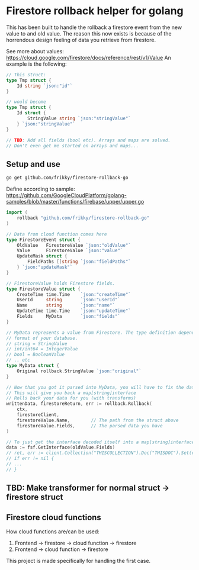 # Firestore rollback helper for golang
This has been built to handle the rollback a firestore event from the new value to and old value.
The reason this now exists is because of the horrendous design feeling of data you retrieve from firestore. 

See more about values: https://cloud.google.com/firestore/docs/reference/rest/v1/Value
An example is the following:
```go
// This struct:
type Tmp struct {
	Id string `json:"id"`
}

// would become
type Tmp struct {
	Id struct {
		StringValue string `json:"stringValue"`
	} `json:"stringValue"`
}

// TBD: Add all fields (bool etc). Arrays and maps are solved.
// Don't even get me started on arrays and maps...
```

## Setup and use
```bash
go get github.com/frikky/firestore-rollback-go
```

Define according to sample: https://github.com/GoogleCloudPlatform/golang-samples/blob/master/functions/firebase/upper/upper.go
```go
import (
	rollback "github.com/frikky/firestore-rollback-go"
)

// Data from cloud function comes here
type FirestoreEvent struct {
	OldValue   FirestoreValue `json:"oldValue"`
	Value      FirestoreValue `json:"value"`
	UpdateMask struct {
		FieldPaths []string `json:"fieldPaths"`
	} `json:"updateMask"`
}

// FirestoreValue holds Firestore fields.
type FirestoreValue struct {
	CreateTime time.Time    `json:"createTime"`
	UserId     string       `json:"userId"`
	Name       string       `json:"name"`
	UpdateTime time.Time    `json:"updateTime"`
	Fields     MyData 		`json:"fields"`
}

// MyData represents a value from Firestore. The type definition depends on the
// format of your database. 
// string = StringValue
// int/int64 = IntegerValue
// bool = BooleanValue 
// .. etc
type MyData struct {
	Original rollback.StringValue `json:"original"`
}

// Now that you got it parsed into MyData, you will have to fix the data to rollback
// This will give you back a map[string]interface
// Rolls back your data for you (with transforms)
writtenData, firestoreReturn, err := rollback.Rollback(
	ctx,
	firestoreClient,
	firestoreValue.Name, 		// The path from the struct above
	firestoreValue.Fields, 		// The parsed data you have 
)

// To just get the interface decoded itself into a map[string]interface{}
data := fsf.GetInterface(oldValue.Fields)
// ret, err := client.Collection("THISCOLLECTION").Doc("THISDOC").Set(ctx, data)
// if err != nil {
// ...
// }
```

## TBD: Make transformer for normal struct -> firestore struct

## Firestore cloud functions
How cloud functions are/can be used:
1. Frontend -> firestore -> cloud function -> firestore
2. Frontend -> cloud function -> firestore

This project is made specifically for handling the first case.

